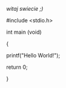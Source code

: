 *witaj swiecie ;)*

#include <stdio.h>

int main (void)

{

   printf("Hello World!");
   
   return 0;
   
}
